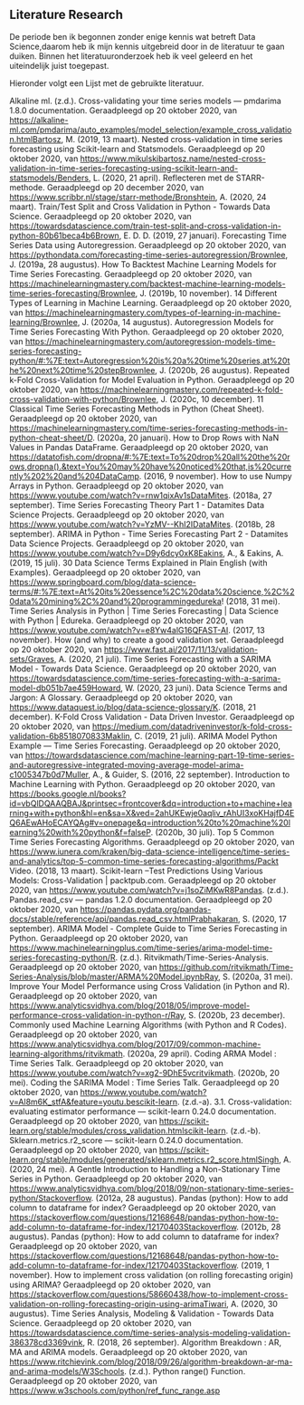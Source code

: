 ## Literature Research

De periode ben ik begonnen zonder enige kennis wat betreft Data Science,daarom heb ik mijn kennis uitgebreid door in de literatuur te gaan duiken. Binnen het literatuuronderzoek heb ik veel geleerd en het uiteindelijk juist toegepast.

Hieronder volgt een Lijst met de gebruikte literatuur.

Alkaline ml. (z.d.). Cross-validating your time series models — pmdarima 1.8.0 documentation. Geraadpleegd op 20 oktober 2020, van https://alkaline-ml.com/pmdarima/auto_examples/model_selection/example_cross_validation.htmlBartosz, M. (2019, 13 maart). Nested cross-validation in time series forecasting using Scikit-learn and Statsmodels. Geraadpleegd op 20 oktober 2020, van https://www.mikulskibartosz.name/nested-cross-validation-in-time-series-forecasting-using-scikit-learn-and-statsmodels/Benders, L. (2020, 21 april). Reflecteren met de STARR-methode. Geraadpleegd op 20 december 2020, van https://www.scribbr.nl/stage/starr-methode/Bronshtein, A. (2020, 24 maart). Train/Test Split and Cross Validation in Python - Towards Data Science. Geraadpleegd op 20 oktober 2020, van https://towardsdatascience.com/train-test-split-and-cross-validation-in-python-80b61beca4b6Brown, E. D. D. (2019, 27 januari). Forecasting Time Series Data using Autoregression. Geraadpleegd op 20 oktober 2020, van https://pythondata.com/forecasting-time-series-autoregression/Brownlee, J. (2019a, 28 augustus). How To Backtest Machine Learning Models for Time Series Forecasting. Geraadpleegd op 20 oktober 2020, van https://machinelearningmastery.com/backtest-machine-learning-models-time-series-forecasting/Brownlee, J. (2019b, 10 november). 14 Different Types of Learning in Machine Learning. Geraadpleegd op 20 oktober 2020, van https://machinelearningmastery.com/types-of-learning-in-machine-learning/Brownlee, J. (2020a, 14 augustus). Autoregression Models for Time Series Forecasting With Python. Geraadpleegd op 20 oktober 2020, van https://machinelearningmastery.com/autoregression-models-time-series-forecasting-python/#:%7E:text=Autoregression%20is%20a%20time%20series,at%20the%20next%20time%20stepBrownlee, J. (2020b, 26 augustus). Repeated k-Fold Cross-Validation for Model Evaluation in Python. Geraadpleegd op 20 oktober 2020, van https://machinelearningmastery.com/repeated-k-fold-cross-validation-with-python/Brownlee, J. (2020c, 10 december). 11 Classical Time Series Forecasting Methods in Python (Cheat Sheet). Geraadpleegd op 20 oktober 2020, van https://machinelearningmastery.com/time-series-forecasting-methods-in-python-cheat-sheet/D. (2020a, 20 januari). How to Drop Rows with NaN Values in Pandas DataFrame. Geraadpleegd op 20 oktober 2020, van https://datatofish.com/dropna/#:%7E:text=To%20drop%20all%20the%20rows,dropna().&text=You%20may%20have%20noticed%20that,is%20currently%202%20and%204DataCamp. (2016, 9 november). How to use Numpy Arrays in Python. Geraadpleegd op 20 oktober 2020, van https://www.youtube.com/watch?v=rnw1qixAv1sDataMites. (2018a, 27 september). Time Series Forecasting Theory Part 1 - Datamites Data Science Projects. Geraadpleegd op 20 oktober 2020, van https://www.youtube.com/watch?v=YzMV--KhI2IDataMites. (2018b, 28 september). ARIMA in Python - Time Series Forecasting Part 2 - Datamites Data Science Projects. Geraadpleegd op 20 oktober 2020, van https://www.youtube.com/watch?v=D9y6dcy0xK8Eakins, A., & Eakins, A. (2019, 15 juli). 30 Data Science Terms Explained in Plain English (with Examples). Geraadpleegd op 20 oktober 2020, van https://www.springboard.com/blog/data-science-terms/#:%7E:text=At%20its%20essence%2C%20data%20science,%2C%20data%20mining%2C%20and%20programmingedureka! (2018, 31 mei). Time Series Analysis in Python | Time Series Forecasting | Data Science with Python | Edureka. Geraadpleegd op 20 oktober 2020, van https://www.youtube.com/watch?v=e8Yw4alG16QFAST-AI. (2017, 13 november). How (and why) to create a good validation set. Geraadpleegd op 20 oktober 2020, van https://www.fast.ai/2017/11/13/validation-sets/Graves, A. (2020, 21 juli). Time Series Forecasting with a SARIMA Model - Towards Data Science. Geraadpleegd op 20 oktober 2020, van https://towardsdatascience.com/time-series-forecasting-with-a-sarima-model-db051b7ae459Howard, W. (2020, 23 juni). Data Science Terms and Jargon: A Glossary. Geraadpleegd op 20 oktober 2020, van https://www.dataquest.io/blog/data-science-glossary/K. (2018, 21 december). K-Fold Cross Validation - Data Driven Investor. Geraadpleegd op 20 oktober 2020, van https://medium.com/datadriveninvestor/k-fold-cross-validation-6b8518070833Maklin, C. (2019, 21 juli). ARIMA Model Python Example — Time Series Forecasting. Geraadpleegd op 20 oktober 2020, van https://towardsdatascience.com/machine-learning-part-19-time-series-and-autoregressive-integrated-moving-average-model-arima-c1005347b0d7Muller, A., & Guider, S. (2016, 22 september). Introduction to Machine Learning with Python. Geraadpleegd op 20 oktober 2020, van https://books.google.nl/books?id=vbQlDQAAQBAJ&printsec=frontcover&dq=introduction+to+machine+learning+with+python&hl=en&sa=X&ved=2ahUKEwje0aqliv_rAhUI3xoKHajfD4EQ6AEwAHoECAYQAg#v=onepage&q=introduction%20to%20machine%20learning%20with%20python&f=falseP. (2020b, 30 juli). Top 5 Common Time Series Forecasting Algorithms. Geraadpleegd op 20 oktober 2020, van https://www.iunera.com/kraken/big-data-science-intelligence/time-series-and-analytics/top-5-common-time-series-forecasting-algorithms/Packt Video. (2018, 13 maart). Scikit-learn –Test Predictions Using Various Models: Cross-Validation | packtpub.com. Geraadpleegd op 20 oktober 2020, van https://www.youtube.com/watch?v=j1soZiMKwR8Pandas. (z.d.). Pandas.read_csv — pandas 1.2.0 documentation. Geraadpleegd op 20 oktober 2020, van https://pandas.pydata.org/pandas-docs/stable/reference/api/pandas.read_csv.htmlPrabhakaran, S. (2020, 17 september). ARIMA Model - Complete Guide to Time Series Forecasting in Python. Geraadpleegd op 20 oktober 2020, van https://www.machinelearningplus.com/time-series/arima-model-time-series-forecasting-python/R. (z.d.). Ritvikmath/Time-Series-Analysis. Geraadpleegd op 20 oktober 2020, van https://github.com/ritvikmath/Time-Series-Analysis/blob/master/ARMA%20Model.ipynbRay, S. (2020a, 31 mei). Improve Your Model Performance using Cross Validation (in Python and R). Geraadpleegd op 20 oktober 2020, van https://www.analyticsvidhya.com/blog/2018/05/improve-model-performance-cross-validation-in-python-r/Ray, S. (2020b, 23 december). Commonly used Machine Learning Algorithms (with Python and R Codes). Geraadpleegd op 20 oktober 2020, van https://www.analyticsvidhya.com/blog/2017/09/common-machine-learning-algorithms/ritvikmath. (2020a, 29 april). Coding ARMA Model : Time Series Talk. Geraadpleegd op 20 oktober 2020, van https://www.youtube.com/watch?v=xg2-9DhE5vcritvikmath. (2020b, 20 mei). Coding the SARIMA Model : Time Series Talk. Geraadpleegd op 20 oktober 2020, van https://www.youtube.com/watch?v=Al8m6K_stfA&feature=youtu.bescikit-learn. (z.d.-a). 3.1. Cross-validation: evaluating estimator performance — scikit-learn 0.24.0 documentation. Geraadpleegd op 20 oktober 2020, van https://scikit-learn.org/stable/modules/cross_validation.htmlscikit-learn. (z.d.-b). Sklearn.metrics.r2_score — scikit-learn 0.24.0 documentation. Geraadpleegd op 20 oktober 2020, van https://scikit-learn.org/stable/modules/generated/sklearn.metrics.r2_score.htmlSingh, A. (2020, 24 mei). A Gentle Introduction to Handling a Non-Stationary Time Series in Python. Geraadpleegd op 20 oktober 2020, van https://www.analyticsvidhya.com/blog/2018/09/non-stationary-time-series-python/Stackoverflow. (2012a, 28 augustus). Pandas (python): How to add column to dataframe for index? Geraadpleegd op 20 oktober 2020, van https://stackoverflow.com/questions/12168648/pandas-python-how-to-add-column-to-dataframe-for-index/12170403Stackoverflow. (2012b, 28 augustus). Pandas (python): How to add column to dataframe for index? Geraadpleegd op 20 oktober 2020, van https://stackoverflow.com/questions/12168648/pandas-python-how-to-add-column-to-dataframe-for-index/12170403Stackoverflow. (2019, 1 november). How to implement cross validation (on rolling forecasting origin) using ARIMA? Geraadpleegd op 20 oktober 2020, van https://stackoverflow.com/questions/58660438/how-to-implement-cross-validation-on-rolling-forecasting-origin-using-arimaTiwari, A. (2020, 30 augustus). Time Series Analysis, Modeling & Validation - Towards Data Science. Geraadpleegd op 20 oktober 2020, van https://towardsdatascience.com/time-series-analysis-modeling-validation-386378cd3369vink, R. (2018, 26 september). Algorithm Breakdown : AR, MA and ARIMA models. Geraadpleegd op 20 oktober 2020, van https://www.ritchievink.com/blog/2018/09/26/algorithm-breakdown-ar-ma-and-arima-models/W3Schools. (z.d.). Python range() Function. Geraadpleegd op 20 oktober 2020, van https://www.w3schools.com/python/ref_func_range.asp


 

